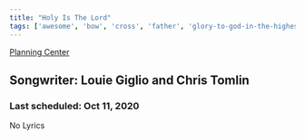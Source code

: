 ```yaml
---
title: "Holy Is The Lord"
tags: ['awesome', 'bow', 'cross', 'father', 'glory-to-god-in-the-highest', 'holiness', 'joy', 'lifting-of-hands', 'missions', 'purpose', 'relationship', 'repent', 'singing', 'struggling-as-a-christian', 'trials', 'unashamed', 'worship']
---
```


[Planning Center](https://services.planningcenteronline.com/songs/9805211)

## Songwriter: Louie Giglio and Chris Tomlin
### Last scheduled: Oct 11, 2020          

No Lyrics
